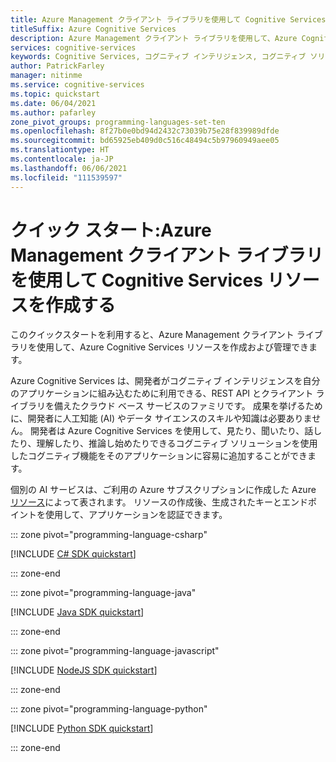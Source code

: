 ```yaml
---
title: Azure Management クライアント ライブラリを使用して Cognitive Services リソースを作成する
titleSuffix: Azure Cognitive Services
description: Azure Management クライアント ライブラリを使用して、Azure Cognitive Services リソースを作成および管理します。
services: cognitive-services
keywords: Cognitive Services, コグニティブ インテリジェンス, コグニティブ ソリューション, AI サービス
author: PatrickFarley
manager: nitinme
ms.service: cognitive-services
ms.topic: quickstart
ms.date: 06/04/2021
ms.author: pafarley
zone_pivot_groups: programming-languages-set-ten
ms.openlocfilehash: 8f27b0e0bd94d2432c73039b75e28f839989dfde
ms.sourcegitcommit: bd65925eb409d0c516c48494c5b97960949aee05
ms.translationtype: HT
ms.contentlocale: ja-JP
ms.lasthandoff: 06/06/2021
ms.locfileid: "111539597"
---
```

# <a name="quickstart-create-a-cognitive-services-resource-using-the-azure-management-client-library"></a>クイック スタート:Azure Management クライアント ライブラリを使用して Cognitive Services リソースを作成する

このクイックスタートを利用すると、Azure Management クライアント ライブラリを使用して、Azure Cognitive Services リソースを作成および管理できます。

Azure Cognitive Services は、開発者がコグニティブ インテリジェンスを自分のアプリケーションに組み込むために利用できる、REST API とクライアント ライブラリを備えたクラウド ベース サービスのファミリです。 成果を挙げるために、開発者に人工知能 (AI) やデータ サイエンスのスキルや知識は必要ありません。 開発者は Azure Cognitive Services を使用して、見たり、聞いたり、話したり、理解したり、推論し始めたりできるコグニティブ ソリューションを使用したコグニティブ機能をそのアプリケーションに容易に追加することができます。

個別の AI サービスは、ご利用の Azure サブスクリプションに作成した Azure [リソース](../azure-resource-manager/management/manage-resources-portal.md)によって表されます。 リソースの作成後、生成されたキーとエンドポイントを使用して、アプリケーションを認証できます。

::: zone pivot="programming-language-csharp"

[!INCLUDE [C# SDK quickstart](includes/quickstarts/management-csharp.md)]

::: zone-end

::: zone pivot="programming-language-java"

[!INCLUDE [Java SDK quickstart](includes/quickstarts/management-java.md)]

::: zone-end

::: zone pivot="programming-language-javascript"

[!INCLUDE [NodeJS SDK quickstart](includes/quickstarts/management-node.md)]

::: zone-end

::: zone pivot="programming-language-python"

[!INCLUDE [Python SDK quickstart](includes/quickstarts/management-python.md)]

::: zone-end
